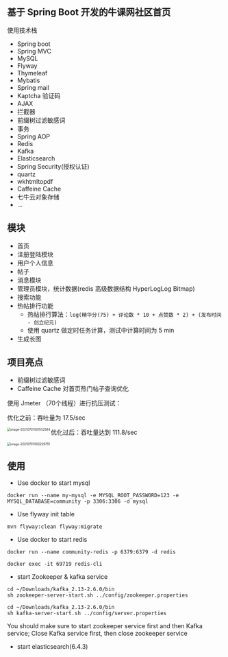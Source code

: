 ## 基于 Spring Boot 开发的牛课网社区首页
使用技术栈
- Spring boot 
- Spring MVC
- MySQL
- Flyway
- Thymeleaf
- Mybatis
- Spring mail
- Kaptcha 验证码
- AJAX
- 拦截器
- 前缀树过滤敏感词
- 事务
- Spring AOP
- Redis
- Kafka
- Elasticsearch
- Spring Security(授权认证)
- quartz
- wkhtmltopdf
- Caffeine Cache
- 七牛云对象存储
- ...

## 模块

- 首页
- 注册登陆模块
- 用户个人信息
- 帖子
- 消息模块
- 管理员模块，统计数据(redis 高级数据结构 HyperLogLog Bitmap)
- 搜索功能
- 热帖排行功能
    - 热帖排行算法：`log(精华分(75) + 评论数 * 10 + 点赞数 * 2) + (发布时间 - 创立纪元) `  
    - 使用 quartz 做定时任务计算，测试中计算时间为 5 min 
- 生成长图


## 项目亮点

- 前缀树过滤敏感词
- Caffeine Cache 对首页热门帖子查询优化

使用 Jmeter （70个线程）进行抗压测试：

优化之前：吞吐量为 17.5/sec

<img src="https://tva1.sinaimg.cn/large/008i3skNgy1gs7opwq1d0j31rw0oq0yd.jpg" alt="image-20210707001552584" style="zoom:50%;" align="left"/>



优化过后：吞吐量达到 111.8/sec

<img src="https://tva1.sinaimg.cn/large/008i3skNgy1gs7ozveadjj31ro0ow0yc.jpg" alt="image-20210707002229751" style="zoom:50%;" />



    
## 使用

- Use docker to start mysql
```
docker run --name my-mysql -e MYSQL_ROOT_PASSWORD=123 -e MYSQL_DATABASE=community -p 3306:3306 -d mysql
```

- Use flyway init table
```
mvn flyway:clean flyway:migrate
```

- Use docker to start redis
```
docker run --name community-redis -p 6379:6379 -d redis
```
```
docker exec -it 69719 redis-cli
```
- start Zookeeper & kafka service

```
cd ~/Downloads/kafka_2.13-2.6.0/bin
sh zookeeper-server-start.sh ../config/zookeeper.properties
```
```
cd ~/Downloads/kafka_2.13-2.6.0/bin
sh kafka-server-start.sh ../config/server.properties
```
You should make sure to start zookeeper service first and then Kafka service; Close Kafka service first, then close zookeeper service

- start elasticsearch(6.4.3)


